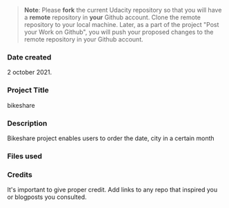 >**Note**: Please **fork** the current Udacity repository so that you will have a **remote** repository in **your** Github account. Clone the remote repository to your local machine. Later, as a part of the project "Post your Work on Github", you will push your proposed changes to the remote repository in your Github account.

### Date created
2 october 2021.

### Project Title
bikeshare 

### Description
Bikeshare project enables users to order the date, city in a certain month
### Files used

### Credits
It's important to give proper credit. Add links to any repo that inspired you or blogposts you consulted.

